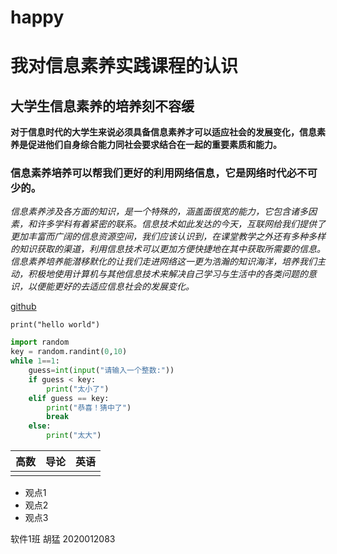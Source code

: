 # happy

# 我对信息素养实践课程的认识

## 大学生信息素养的培养刻不容缓

**对于信息时代的大学生来说必须具备信息素养才可以适应社会的发展变化，信息素养是促进他们自身综合能力同社会要求结合在一起的重要素质和能力。**

### 信息素养培养可以帮我们更好的利用网络信息，它是网络时代必不可少的。

*信息素养涉及各方面的知识，是一个特殊的，涵盖面很宽的能力，它包含诸多因素，和许多学科有着紧密的联系。信息技术如此发达的今天，互联网给我们提供了更加丰富而广阔的信息资源空间，我们应该认识到，在课堂教学之外还有多种多样的知识获取的渠道，利用信息技术可以更加方便快捷地在其中获取所需要的信息。信息素养培养能潜移默化的让我们走进网络这一更为浩瀚的知识海洋，培养我们主动，积极地使用计算机与其他信息技术来解决自己学习与生活中的各类问题的意识，以便能更好的去适应信息社会的发展变化。*

[github](https://www.github.com)

`print("hello world")`

```python
import random
key = random.randint(0,10)
while 1==1:
    guess=int(input("请输入一个整数:"))
    if guess < key:
        print("太小了")
    elif guess == key:
        print("恭喜！猜中了")
        break
    else:
        print("太大")
```

| 高数 | 导论 | 英语 |
| ---- | ---- | ---- |
|      |      |      |

- 观点1
- 观点2
- 观点3

软件1班 胡猛  2020012083